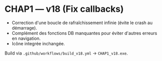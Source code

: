 # CHAP1 — v18 (Fix callbacks)
- Correction d'une boucle de rafraîchissement infinie (évite le crash au démarrage).
- Complément des fonctions DB manquantes pour éviter d'autres erreurs en navigation.
- Icône integrée inchangée.

Build via `.github/workflows/build_v18.yml` → `CHAP1_v18.exe`.
